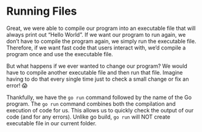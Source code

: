 # Running Files

Great, we were able to compile our program into an executable file that will always print out “Hello World”. If we want our program to run again, we don’t have to compile the program again, we simply run the executable file. Therefore, if we want fast code that users interact with, we’d compile a program once and use the executable file.

But what happens if we ever wanted to change our program? We would have to compile another executable file and then run that file. Imagine having to do that every single time just to check a small change or fix an error! 😱

Thankfully, we have the `go run` command followed by the name of the Go program. The `go run` command combines both the compilation and execution of code for us. This allows us to quickly check the output of our code (and for any errors). Unlike go build, `go run` will NOT create executable file in our current folder.
